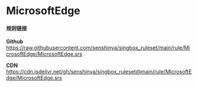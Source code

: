# MicrosoftEdge

#### 规则链接

**Github**
https://raw.githubusercontent.com/senshinya/singbox_ruleset/main/rule/MicrosoftEdge/MicrosoftEdge.srs

**CDN**
https://cdn.jsdelivr.net/gh/senshinya/singbox_ruleset@main/rule/MicrosoftEdge/MicrosoftEdge.srs